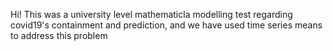 Hi! This was a university level mathematicla modelling test regarding covid19's containment and prediction, and we have used time series means to address this problem
